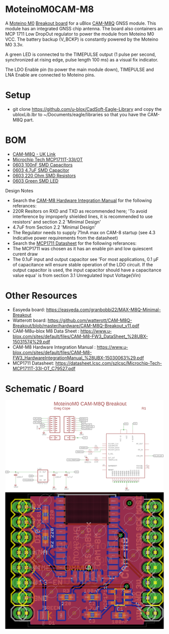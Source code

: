 # MoteinoM0CAM-M8
A [Moteino M0](https://lowpowerlab.com/guide/moteino/moteinom0/) [Breakout board](https://lowpowerlab.com/guide/moteino/m0-sensor-shields/) for a uBlox [CAM-M8Q](https://www.u-blox.com/en/product/cam-m8-series) GNSS module.  This module has an integrated GNSS chip antenna.  The board also containers an MCP 1711 Low DropOut regulator to power the module from Moteino M0 VCC.  The battery backup (V_BCKP) is constantly powered by the Moteino M0 3.3v.

A green LED is connected to the TIMEPULSE output (1 pulse per second, synchronized at rising edge, pulse length 100 ms) as a visual fix indicator.

The LDO Enable pin (to power the main module down), TIMEPULSE and LNA Enable are connected to Moteino pins.

# Setup
* git clone https://github.com/u-blox/CadSoft-Eagle-Library and copy the ubloxLib.lbr to ~/Documents/eagle/libraries so that you have the CAM-M8Q part.

# BOM
* [CAM-M8Q - UK Link](https://www.tme.eu/gb/details/cam-m8q/gnss-gps-glonass-beidou-modules/u-blox)
* [Microchip Tech MCP1711T-33I/OT](https://lcsc.com/product-detail/Others_Microchip-Tech_MCP1711T-33I-OT_Microchip-Tech-MCP1711T-33I-OT_C79527.html)
* [0603 100nF SMD Capacitors](https://lcsc.com/product-detail/Multilayer-Ceramic-Capacitors-MLCC-SMD-SMT_Walsin-Tech-Corp-0603B104J250CT_C237171.html)
* [0603 4.7uF SMD Capacitor](https://lcsc.com/product-detail/Multilayer-Ceramic-Capacitors-MLCC-SMD-SMT_Walsin-Tech-Corp-0603N4R7C500CT_C314302.html)
* [0603 220 Ohm SMD Resistors](https://lcsc.com/product-detail/Chip-Resistor-Surface-Mount_Uniroyal-Elec-0603WAJ0221T5E_C1226.html)
* [0603 Green SMD LED](https://lcsc.com/product-detail/Light-Emitting-Diodes-LED_0603-green_C205443.html)

Design Notes
* Search the [CAM-M8 Hardware Integration Manual](https://www.u-blox.com/sites/default/files/CAM-M8-FW3_HardwareIntegrationManual_%28UBX-15030063%29.pdf) for the following referances:
* 220R Resitors on RXD and TXD as recommended here; 'To avoid interference by improperly shielded lines, it is recommended to use resistors' and section 2.2 'Minimal Design'
* 4.7uF from Section 2.2 'Minimal Design'
* The Regulator needs to supply 71mA max on CAM-8 startup (see 4.3 Indicative power requirements from the datasheet)
* Search the [MCP1711 Datasheet](https://datasheet.lcsc.com/szlcsc/Microchip-Tech-MCP1711T-33I-OT_C79527.pdf) for the following referances:
* The MCP1711 was chosen as it has an enable pin and low quiescent curent draw
* The 0.1uF input and output capacitor see 'For most applications, 0.1 µF of capacitance will ensure stable operation of the LDO circuit. If the output capacitor is used, the input capacitor should have a capacitance value equa' is from section 3.1 Unregulated Input Voltage(Vin)

# Other Resources
* Easyeda board: https://easyeda.com/granbobbi22/MAX-M8Q-Minimal-Breakout
* Watterott board: https://github.com/watterott/CAM-M8Q-Breakout/blob/master/hardware/CAM-M8Q-Breakout_v11.pdf
* CAM-M8u-blox M8 Data Sheet : https://www.u-blox.com/sites/default/files/CAM-M8-FW3_DataSheet_%28UBX-15031574%29.pdf
* CAM-M8 Hardware Integration Manual : https://www.u-blox.com/sites/default/files/CAM-M8-FW3_HardwareIntegrationManual_%28UBX-15030063%29.pdf
* MCP1711 Datasheet: https://datasheet.lcsc.com/szlcsc/Microchip-Tech-MCP1711T-33I-OT_C79527.pdf

# Schematic / Board
![Schematic](/MoteinoM0CAM-M8-sch.png)
![Board](/MoteinoM0CAM-M8-brd.png)
